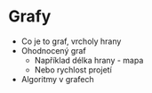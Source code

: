 Grafy
=====

- Co je to graf, vrcholy hrany
- Ohodnocený graf
    - Například délka hrany - mapa
    - Nebo rychlost projetí
- Algoritmy v grafech
